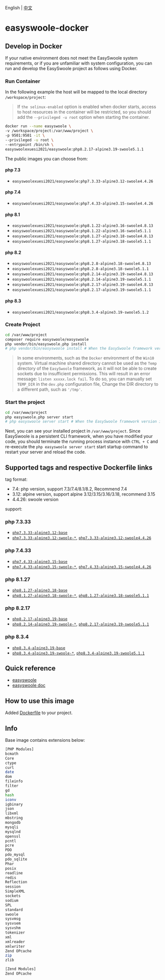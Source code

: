 English | [中文](./README-CN.md)

# easyswoole-docker

## Develop in Docker

If your native environment does not meet the EasySwoole system requirements, or if you are unfamiliar with system configuration, you can run and develop the EasySwoole project as follows using Docker.

### Run Container

In the following example the host will be mapped to the local directory `/workspace/project`:

> If `the selinux-enabled` option is enabled when docker starts, access to host resources in the container will be restricted, so you should add the `--privileged -u root` option when starting the container.

```bash
docker run --name easyswoole \
-v /workspace/project:/var/www/project \
-p 9501:9501 -it \
--privileged -u root \
--entrypoint /bin/sh \
easyswoolexuesi2021/easyswoole:php8.2.17-alpine3.19-swoole5.1.1
```

The public images you can choose from: 

#### php 7.3

- `easyswoolexuesi2021/easyswoole:php7.3.33-alpine3.12-swoole4.4.26`

#### php 7.4

- `easyswoolexuesi2021/easyswoole:php7.4.33-alpine3.15-swoole4.4.26`

#### php 8.1

- `easyswoolexuesi2021/easyswoole:php8.1.22-alpine3.16-swoole4.8.13`
- `easyswoolexuesi2021/easyswoole:php8.1.22-alpine3.16-swoole5.1.1`
- `easyswoolexuesi2021/easyswoole:php8.1.27-alpine3.18-swoole4.8.13`
- `easyswoolexuesi2021/easyswoole:php8.1.27-alpine3.18-swoole5.1.1`

#### php 8.2

- `easyswoolexuesi2021/easyswoole:php8.2.8-alpine3.18-swoole4.8.13`
- `easyswoolexuesi2021/easyswoole:php8.2.8-alpine3.18-swoole5.1.1`
- `easyswoolexuesi2021/easyswoole:php8.2.14-alpine3.19-swoole4.8.13`
- `easyswoolexuesi2021/easyswoole:php8.2.14-alpine3.19-swoole5.1.1`
- `easyswoolexuesi2021/easyswoole:php8.2.17-alpine3.19-swoole4.8.13`
- `easyswoolexuesi2021/easyswoole:php8.2.17-alpine3.19-swoole5.1.1`

#### php 8.3

- `easyswoolexuesi2021/easyswoole:php8.3.4-alpine3.19-swoole5.1.2`

### Create Project

```bash
cd /var/www/project
composer require easyswoole/easyswoole
php vendor/bin/easyswoole.php install
# php vendor/bin/easyswoole install # When the EasySwoole framework version in your project is less than 3.7.1.
```

> In some environments, such as the `Docker` environment of the `Win10` system. Virtual machine shared directory cannot be used as the `Temp` directory of the `EasySwoole` framework, as it will not be able to create sockets due to insufficient permissions. This will result in an error message: `listen xxxxx.lock fail`. To do so, you can manually set `TEMP_DIR` in the `dev.php` configuration file, Change the DIR directory to a different path, such as `'/tmp'`.

### Start the project

```bash
cd /var/www/project
php easyswoole.php server start
# php easyswoole server start # When the EasySwoole framework version in your project is less than 3.7.1.
```

Next, you can see your installed project in `/var/www/project`. Since EasySwoole is a persistent CLI framework, when you have modified your code, you should terminate the running process instance with `CTRL + C` and re-execute the `php easyswoole server start` start startup command to restart your server and reload the code.

## Supported tags and respective Dockerfile links

tag format:

-   7.4: php version, support 7.3/7.4/8.1/8.2, Recommend 7.4
-   3.12: alpine version, support alpine 3.12/3.15/3.16/3.18, recommend 3.15
-   4.4.26: swoole version

support:

### php 7.3.33

-   [`php7.3.33-alpine3.12-base`](https://github.com/XueSiLf/easyswoole-docker/blob/main/dockerfiles/php7/7.3.33/alpine/3.12/base/Dockerfile)
-   [`php7.3.33-alpine3.12-swoole-*`](https://github.com/XueSiLf/easyswoole-docker/tree/main/dockerfiles/php7/7.3.33/alpine/3.12/swoole/Dockerfile), [`php7.3.33-alpine3.12-swoole4.4.26`](https://github.com/XueSiLf/easyswoole-docker/tree/main/dockerfiles/php7/7.3.33/alpine/3.12/swoole/4.4.26/Dockerfile)

### php 7.4.33

-   [`php7.4.33-alpine3.15-base`](https://github.com/XueSiLf/easyswoole-docker/blob/main/dockerfiles/php7/7.4.33/alpine/3.15/base/Dockerfile)
-   [`php7.4.33-alpine3.15-swoole-*`](https://github.com/XueSiLf/easyswoole-docker/blob/main/dockerfiles/php7/7.4.33/alpine/3.15/swoole/Dockerfile), [`php7.4.33-alpine3.15-swoole4.4.26`](https://github.com/XueSiLf/easyswoole-docker/blob/main/dockerfiles/php7/7.4.33/alpine/3.15/swoole/4.4.26/Dockerfile)

### php 8.1.27

-   [`php8.1.27-alpine3.18-base`](https://github.com/XueSiLf/easyswoole-docker/blob/main/dockerfiles/php8/8.1.27/alpine/3.18/base/Dockerfile)
-   [`php8.1.27-alpine3.18-swoole-*`](https://github.com/XueSiLf/easyswoole-docker/blob/main/dockerfiles/php8/8.1.27/alpine/3.18/swoole/Dockerfile), [`php8.1.27-alpine3.18-swoole5.1.1`](https://github.com/XueSiLf/easyswoole-docker/blob/main/dockerfiles/php8/8.1.27/alpine/3.18/swoole/5.1.1/Dockerfile)

### php 8.2.17

-   [`php8.2.17-alpine3.19-base`](https://github.com/XueSiLf/easyswoole-docker/tree/main/dockerfiles/php8/8.2.17/alpine/3.19/base/Dockerfile)
-   [`php8.2.14-alpine3.19-swoole-*`](https://github.com/XueSiLf/easyswoole-docker/blob/main/dockerfiles/php8/8.2.17/alpine/3.19/swoole/Dockerfile), [`php8.2.17-alpine3.19-swoole5.1.1`](https://github.com/XueSiLf/easyswoole-docker/blob/main/dockerfiles/php8/8.2.14/alpine/3.19/swoole/5.1.1/Dockerfile)

### php 8.3.4

-   [`php8.3.4-alpine3.19-base`](https://github.com/XueSiLf/easyswoole-docker/tree/main/dockerfiles/php8/8.3.4/alpine/3.19/base/Dockerfile)
-   [`php8.3.4-alpine3.19-swoole-*`](https://github.com/XueSiLf/easyswoole-docker/blob/main/dockerfiles/php8/8.3.4/alpine/3.19/swoole/Dockerfile), [`php8.3.4-alpine3.19-swoole5.1.1`](https://github.com/XueSiLf/easyswoole-docker/blob/main/dockerfiles/php8/8.2.14/alpine/3.19/swoole/5.1.1/Dockerfile)


## Quick reference

-   [easyswoole](https://github.com/easy-swoole)
-   [easyswoole doc](https://www.easyswoole.com/)

## How to use this image

Added  [Dockerfile](https://github.com/XueSiLf/easyswoole-docker/blob/main/Dockerfile)  to your project.

## Info

Base image contains extensions below:

```bash
[PHP Modules]
bcmath
Core
ctype
curl
date
dom
fileinfo
filter
gd
hash
iconv
igbinary
json
libxml
mbstring
mongodb
mysqli
mysqlnd
openssl
pcntl
pcre
PDO
pdo_mysql
pdo_sqlite
Phar
posix
readline
redis
Reflection
session
SimpleXML
sockets
sodium
SPL
standard
swoole
sysvmsg
sysvsem
sysvshm
tokenizer
xml
xmlreader
xmlwriter
Zend OPcache
zip
zlib

[Zend Modules]
Zend OPcache
```
